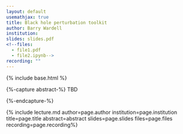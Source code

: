 ```yaml
---
layout: default
usemathjax: true
title: Black hole perturbation toolkit
author: Barry Wardell 
institution: 
slides: slides.pdf
<!--files:
  - file1.pdf
  - file2.ipynb-->
recording: ""
---
```

{% include base.html %}

{%-capture abstract-%}
TBD


<!--$$\begin{equation}E = m c^2\end{equation}$$-->
{%-endcapture-%}

{% include lecture.md author=page.author institution=page.institution title=page.title abstract=abstract slides=page.slides files=page.files recording=page.recording%}

<!--Anything else that should appear after the "front matter" stuff above.-->
